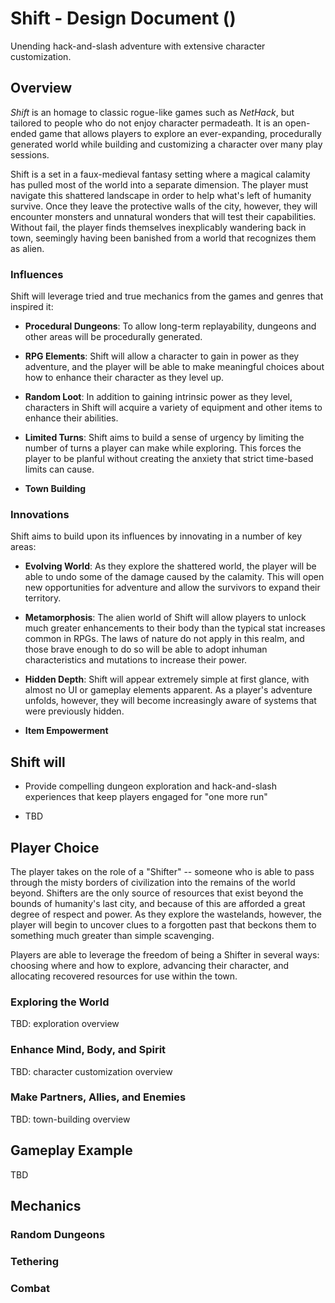 # Shift - Design Document ()

Unending hack-and-slash adventure with extensive character customization.

## Overview

*Shift* is an homage to classic rogue-like games such as *NetHack*, but tailored to people who do not enjoy character permadeath. It is an open-ended game that allows players to explore an ever-expanding, procedurally generated world while building and customizing a character over many play sessions.

Shift is a set in a faux-medieval fantasy setting where a magical calamity has pulled most of the world into a separate dimension. The player must navigate this shattered landscape in order to help what's left of humanity survive. Once they leave the protective walls of the city, however, they will encounter monsters and unnatural wonders that will test their capabilities. Without fail, the player finds themselves inexplicably wandering back in town, seemingly having been banished from a world that recognizes them as alien.

### Influences

Shift will leverage tried and true mechanics from the games and genres that inspired it:

* **Procedural Dungeons**: To allow long-term replayability, dungeons and other areas will be procedurally generated.

* **RPG Elements**: Shift will allow a character to gain in power as they adventure, and the player will be able to make meaningful choices about how to enhance their character as they level up.

* **Random Loot**: In addition to gaining intrinsic power as they level, characters in Shift will acquire a variety of equipment and other items to enhance their abilities.

* **Limited Turns**: Shift aims to build a sense of urgency by limiting the number of turns a player can make while exploring. This forces the player to be planful without creating the anxiety that strict time-based limits can cause.

* **Town Building**

### Innovations

Shift aims to build upon its influences by innovating in a number of key areas:

* **Evolving World**: As they explore the shattered world, the player will be able to undo some of the damage caused by the calamity. This will open new opportunities for adventure and allow the survivors to expand their territory.

* **Metamorphosis**: The alien world of Shift will allow players to unlock much greater enhancements to their body than the typical stat increases common in RPGs. The laws of nature do not apply in this realm, and those brave enough to do so will be able to adopt inhuman characteristics and mutations to increase their power.

* **Hidden Depth**: Shift will appear extremely simple at first glance, with almost no UI or gameplay elements apparent. As a player's adventure unfolds, however, they will become increasingly aware of systems that were previously hidden.

* **Item Empowerment**

## Shift will

* Provide compelling dungeon exploration and hack-and-slash experiences that keep players engaged for "one more run"

* TBD

## Player Choice

The player takes on the role of a "Shifter" -- someone who is able to pass through the misty borders of civilization into the remains of the world beyond. Shifters are the only source of resources that exist beyond the bounds of humanity's last city, and because of this are afforded a great degree of respect and power. As they explore the wastelands, however, the player will begin to uncover clues to a forgotten past that beckons them to something much greater than simple scavenging.

Players are able to leverage the freedom of being a Shifter in several ways: choosing where and how to explore, advancing their character, and allocating recovered resources for use within the town.

### Exploring the World

TBD: exploration overview

### Enhance Mind, Body, and Spirit

TBD: character customization overview

### Make Partners, Allies, and Enemies

TBD: town-building overview

## Gameplay Example

TBD

## Mechanics

### Random Dungeons

### Tethering

### Combat
